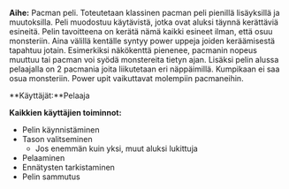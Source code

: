 **Aihe:** Pacman peli. Toteutetaan klassinen pacman peli pienillä lisäyksillä
 ja muutoksilla. Peli muodostuu käytävistä, jotka ovat aluksi täynnä kerättäviä
 esineitä. Pelin tavoitteena on kerätä nämä kaikki esineet ilman, että osuu monsteriin.
 Aina välillä kentälle syntyy power uppeja joiden keräämisestä tapahtuu jotain.
 Esimerkiksi näkökenttä pienenee, pacmanin nopeus muuttuu tai pacman voi syödä monstereita tietyn ajan. Lisäksi pelin alussa
 pelaajalla on 2 pacmania joita liikutetaan eri näppäimillä. Kumpikaan ei saa
 osua monsteriin. Power upit vaikuttavat molempiin pacmaneihin. 

**Käyttäjät:**Pelaaja

**Kaikkien käyttäjien toiminnot:**
* Pelin käynnistäminen
* Tason valitseminen
  * Jos enemmän kuin yksi, muut aluksi lukittuja
* Pelaaminen
* Ennätysten tarkistaminen
* Pelin sammutus


